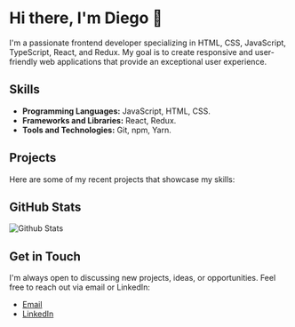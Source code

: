 <!-- Introduction -->
# Hi there, I'm Diego 👋
I'm a passionate frontend developer specializing in HTML, CSS, JavaScript, TypeScript, React, and Redux. My goal is to create responsive and user-friendly web applications that provide an exceptional user experience.

<!-- Skills -->
## Skills
- **Programming Languages:** JavaScript, HTML, CSS.
- **Frameworks and Libraries:** React, Redux.
- **Tools and Technologies:** Git, npm, Yarn.

<!-- Projects -->
## Projects
Here are some of my recent projects that showcase my skills:

<!-- ### [Project 1](https://github.com/user/project-1)
Description of the project and what it does.

### [Project 2](https://github.com/user/project-2)
Description of the project and what it does.

### [Project 3](https://github.com/user/project-3)
Description of the project and what it does. -->

<!-- Github Stats -->
## GitHub Stats
![Github Stats](https://github-readme-stats.vercel.app/api?username=xDiegoDev&show_icons=true&hide_border=true&count_private=true&include_all_commits=true&hide=stars,prs,contribs)

<!-- Contact -->
## Get in Touch
I'm always open to discussing new projects, ideas, or opportunities. Feel free to reach out via email or LinkedIn:

- [Email](mailto:diego.prieto.dev@gmail.com)
- [LinkedIn](https://www.linkedin.com/in/diego-prieto-%C3%AD%C3%B1iguez-925738239/)
